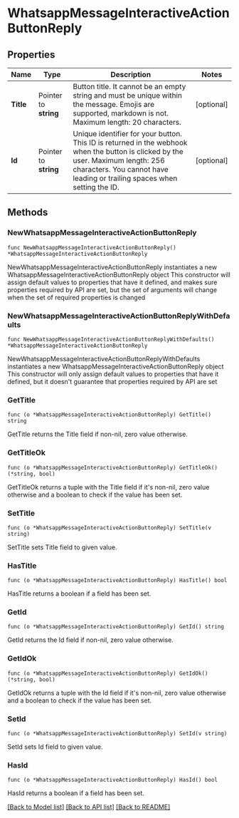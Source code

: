 # WhatsappMessageInteractiveActionButtonReply

## Properties

Name | Type | Description | Notes
------------ | ------------- | ------------- | -------------
**Title** | Pointer to **string** | Button title. It cannot be an empty string and must be unique within the message. Emojis are supported, markdown is not. Maximum length: 20 characters. | [optional] 
**Id** | Pointer to **string** | Unique identifier for your button. This ID is returned in the webhook when the button is clicked by the user. Maximum length: 256 characters. You cannot have leading or trailing spaces when setting the ID. | [optional] 

## Methods

### NewWhatsappMessageInteractiveActionButtonReply

`func NewWhatsappMessageInteractiveActionButtonReply() *WhatsappMessageInteractiveActionButtonReply`

NewWhatsappMessageInteractiveActionButtonReply instantiates a new WhatsappMessageInteractiveActionButtonReply object
This constructor will assign default values to properties that have it defined,
and makes sure properties required by API are set, but the set of arguments
will change when the set of required properties is changed

### NewWhatsappMessageInteractiveActionButtonReplyWithDefaults

`func NewWhatsappMessageInteractiveActionButtonReplyWithDefaults() *WhatsappMessageInteractiveActionButtonReply`

NewWhatsappMessageInteractiveActionButtonReplyWithDefaults instantiates a new WhatsappMessageInteractiveActionButtonReply object
This constructor will only assign default values to properties that have it defined,
but it doesn't guarantee that properties required by API are set

### GetTitle

`func (o *WhatsappMessageInteractiveActionButtonReply) GetTitle() string`

GetTitle returns the Title field if non-nil, zero value otherwise.

### GetTitleOk

`func (o *WhatsappMessageInteractiveActionButtonReply) GetTitleOk() (*string, bool)`

GetTitleOk returns a tuple with the Title field if it's non-nil, zero value otherwise
and a boolean to check if the value has been set.

### SetTitle

`func (o *WhatsappMessageInteractiveActionButtonReply) SetTitle(v string)`

SetTitle sets Title field to given value.

### HasTitle

`func (o *WhatsappMessageInteractiveActionButtonReply) HasTitle() bool`

HasTitle returns a boolean if a field has been set.

### GetId

`func (o *WhatsappMessageInteractiveActionButtonReply) GetId() string`

GetId returns the Id field if non-nil, zero value otherwise.

### GetIdOk

`func (o *WhatsappMessageInteractiveActionButtonReply) GetIdOk() (*string, bool)`

GetIdOk returns a tuple with the Id field if it's non-nil, zero value otherwise
and a boolean to check if the value has been set.

### SetId

`func (o *WhatsappMessageInteractiveActionButtonReply) SetId(v string)`

SetId sets Id field to given value.

### HasId

`func (o *WhatsappMessageInteractiveActionButtonReply) HasId() bool`

HasId returns a boolean if a field has been set.


[[Back to Model list]](../README.md#documentation-for-models) [[Back to API list]](../README.md#documentation-for-api-endpoints) [[Back to README]](../README.md)
